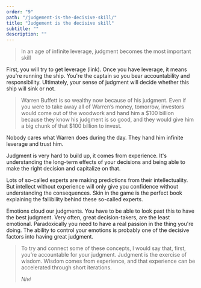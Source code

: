 ```yaml
---
order: "9"
path: "/judgement-is-the-decisive-skill/"
title: "Judgement is the decisive skill"
subtitle: ""
description: ""
---
```


> In an age of infinite leverage, judgment becomes the most important skill

First, you will try to get leverage (link). Once you have leverage, it means you're running the ship. You're the captain so you bear accountability and responsibility. Ultimately, your sense of judgment will decide whether this ship will sink or not.

> Warren Buffett is so wealthy now because of his judgment. Even if you were to take away all of Warren’s money, tomorrow, investors would come out of the woodwork and hand him a $100 billion because they know his judgment is so good, and they would give him a big chunk of that $100 billion to invest.

Nobody cares what Warren does during the day. They hand him infinite leverage and trust him.

Judgment is very hard to build up, it comes from experience. It's understanding the long-term effects of your decisions and being able to make the right decision and capitalize on that.

Lots of so-called experts are making predictions from their intellectuality. But intellect without experience will only give you confidence without understanding the consequences. Skin in the game is the perfect book explaining the fallibility behind these so-called experts.

Emotions cloud our judgments. You have to be able to look past this to have the best judgment. Very often, great decision-takers, are the least emotional. Paradoxically you need to have a real passion in the thing you're doing. The ability to control your emotions is probably one of the decisive factors into having great judgment.

> To try and connect some of these concepts, I would say that, first, you’re accountable for your judgment. Judgment is the exercise of wisdom. Wisdom comes from experience, and that experience can be accelerated through short iterations.
> 
> <cite>Nivi</cite>